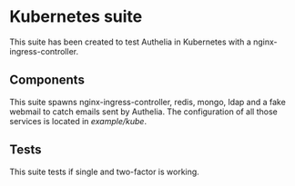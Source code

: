 # Kubernetes suite

This suite has been created to test Authelia in Kubernetes with a nginx-ingress-controller.

## Components

This suite spawns nginx-ingress-controller, redis, mongo, ldap and a fake webmail to catch
emails sent by Authelia. The configuration of all those services is located in *example/kube*.

## Tests

This suite tests if single and two-factor is working.

